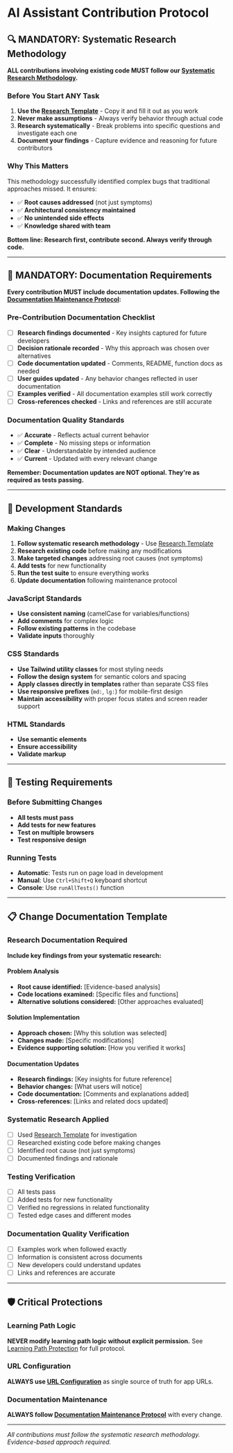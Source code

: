 # AI Assistant Contribution Protocol

## 🔍 **MANDATORY: Systematic Research Methodology**

**ALL contributions involving existing code MUST follow our [Systematic Research Methodology](SYSTEMATIC_RESEARCH_METHODOLOGY.md).**

### Before You Start ANY Task
1. **Use the [Research Template](RESEARCH_TEMPLATE.md)** - Copy it and fill it out as you work
2. **Never make assumptions** - Always verify behavior through actual code
3. **Research systematically** - Break problems into specific questions and investigate each one
4. **Document your findings** - Capture evidence and reasoning for future contributors

### Why This Matters
This methodology successfully identified complex bugs that traditional approaches missed. It ensures:
- ✅ **Root causes addressed** (not just symptoms)
- ✅ **Architectural consistency maintained**
- ✅ **No unintended side effects**
- ✅ **Knowledge shared with team**

**Bottom line: Research first, contribute second. Always verify through code.**

---

## 📝 **MANDATORY: Documentation Requirements**

**Every contribution MUST include documentation updates. Following the [Documentation Maintenance Protocol](DOCUMENTATION_MAINTENANCE_PROTOCOL.md):**

### Pre-Contribution Documentation Checklist
- [ ] **Research findings documented** - Key insights captured for future developers
- [ ] **Decision rationale recorded** - Why this approach was chosen over alternatives
- [ ] **Code documentation updated** - Comments, README, function docs as needed
- [ ] **User guides updated** - Any behavior changes reflected in user documentation
- [ ] **Examples verified** - All documentation examples still work correctly
- [ ] **Cross-references checked** - Links and references are still accurate

### Documentation Quality Standards
- ✅ **Accurate** - Reflects actual current behavior
- ✅ **Complete** - No missing steps or information
- ✅ **Clear** - Understandable by intended audience  
- ✅ **Current** - Updated with every relevant change

**Remember: Documentation updates are NOT optional. They're as required as tests passing.**

---

## 🔧 **Development Standards**

### Making Changes
1. **Follow systematic research methodology** - Use [Research Template](RESEARCH_TEMPLATE.md)
2. **Research existing code** before making any modifications
3. **Make targeted changes** addressing root causes (not symptoms)
4. **Add tests** for new functionality
5. **Run the test suite** to ensure everything works
6. **Update documentation** following maintenance protocol

### JavaScript Standards
- **Use consistent naming** (camelCase for variables/functions)
- **Add comments** for complex logic
- **Follow existing patterns** in the codebase
- **Validate inputs** thoroughly

### CSS Standards
- **Use Tailwind utility classes** for most styling needs
- **Follow the design system** for semantic colors and spacing
- **Apply classes directly in templates** rather than separate CSS files
- **Use responsive prefixes** (`md:`, `lg:`) for mobile-first design
- **Maintain accessibility** with proper focus states and screen reader support

### HTML Standards
- **Use semantic elements**
- **Ensure accessibility**
- **Validate markup**

---

## 🧪 **Testing Requirements**

### Before Submitting Changes
- **All tests must pass**
- **Add tests for new features**
- **Test on multiple browsers**
- **Test responsive design**

### Running Tests
- **Automatic**: Tests run on page load in development
- **Manual**: Use `Ctrl+Shift+Q` keyboard shortcut
- **Console**: Use `runAllTests()` function

---

## 📋 **Change Documentation Template**

### Research Documentation Required
**Include key findings from your systematic research:**

#### Problem Analysis
- **Root cause identified:** [Evidence-based analysis]
- **Code locations examined:** [Specific files and functions]
- **Alternative solutions considered:** [Other approaches evaluated]

#### Solution Implementation
- **Approach chosen:** [Why this solution was selected]
- **Changes made:** [Specific modifications]
- **Evidence supporting solution:** [How you verified it works]

#### Documentation Updates
- **Research findings:** [Key insights for future reference]
- **Behavior changes:** [What users will notice]
- **Code documentation:** [Comments and explanations added]
- **Cross-references:** [Links and related docs updated]

### Systematic Research Applied
- [ ] Used [Research Template](RESEARCH_TEMPLATE.md) for investigation
- [ ] Researched existing code before making changes
- [ ] Identified root cause (not just symptoms)
- [ ] Documented findings and rationale

### Testing Verification
- [ ] All tests pass
- [ ] Added tests for new functionality
- [ ] Verified no regressions in related functionality
- [ ] Tested edge cases and different modes

### Documentation Quality Verification
- [ ] Examples work when followed exactly
- [ ] Information is consistent across documents
- [ ] New developers could understand updates
- [ ] Links and references are accurate

---

## 🛡️ **Critical Protections**

### Learning Path Logic
**NEVER modify learning path logic without explicit permission.** See [Learning Path Protection](LEARNING_PATH_PROTECTION.md) for full protocol.

### URL Configuration
**ALWAYS use [URL Configuration](URL_CONFIGURATION.md)** as single source of truth for app URLs.

### Documentation Maintenance
**ALWAYS follow [Documentation Maintenance Protocol](DOCUMENTATION_MAINTENANCE_PROTOCOL.md)** with every change.

---

*All contributions must follow the systematic research methodology. Evidence-based approach required.*